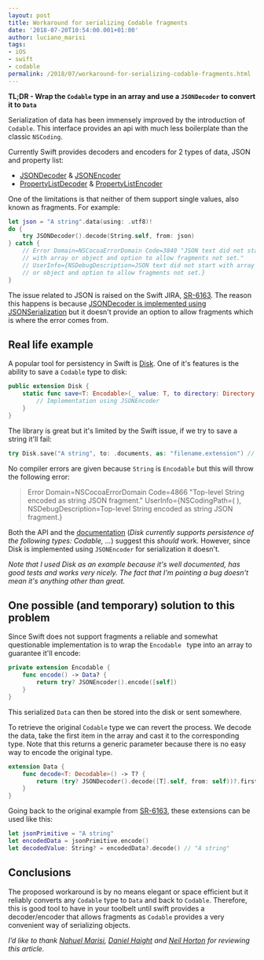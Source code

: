```yaml
---
layout: post
title: Workaround for serializing Codable fragments
date: '2018-07-20T10:54:00.001+01:00'
author: luciano_marisi
tags:
- iOS
- swift
- codable
permalink: /2018/07/workaround-for-serializing-codable-fragments.html
---
```


**TL;DR - Wrap the `Codable` type in an array and use a `JSONDecoder` to convert it to `Data`**

Serialization of data has been immensely improved by the introduction of `Codable`. This interface provides an api with much less boilerplate than the classic `NSCoding`.

Currently Swift provides decoders and encoders for 2 types of data, JSON and property list:

- [JSONDecoder](https://developer.apple.com/documentation/foundation/jsondecoder) & [JSONEncoder](https://developer.apple.com/documentation/foundation/jsonencoder) 
- [PropertyListDecoder](https://developer.apple.com/documentation/foundation/propertylistdecoder) & [PropertyListEncoder](https://developer.apple.com/documentation/foundation/propertylistencoder)

One of the limitations is that neither of them support single values, also known as fragments. For example:

```swift
let json = "A string".data(using: .utf8)!
do {
	try JSONDecoder().decode(String.self, from: json)
} catch {
	// Error Domain=NSCocoaErrorDomain Code=3840 "JSON text did not start
	// with array or object and option to allow fragments not set."
	// UserInfo={NSDebugDescription=JSON text did not start with array
	// or object and option to allow fragments not set.}
}
```

The issue related to JSON is raised on the Swift JIRA, [SR-6163](https://bugs.swift.org/browse/SR-6163). The reason this happens is because [JSONDecoder is implemented using JSONSerialization](https://github.com/apple/swift/blob/master/stdlib/public/SDK/Foundation/JSONEncoder.swift#L232) but it doesn't provide an option to allow fragments which is where the error comes from.

## Real life example

A popular tool for persistency in Swift is [Disk](https://github.com/saoudrizwan/Disk). One of it's features is the ability to save a `Codable` type to disk:

```swift
public extension Disk {
	static func save<T: Encodable>(_ value: T, to directory: Directory, as path: String) throws {
		// Implementation using JSONEncoder
	}
}
```

The library is great but it's limited by the Swift issue, if we try to save a string it'll fail:

```swift
try Disk.save("A string", to: .documents, as: "filename.extension") // fails
```

No compiler errors are given because `String` is `Encodable` but this will throw the following error:

> Error Domain=NSCocoaErrorDomain Code=4866 "Top-level String encoded as string JSON fragment." UserInfo={NSCodingPath=(
), NSDebugDescription=Top-level String encoded as string JSON fragment.}

Both the API and the [documentation](https://github.com/saoudrizwan/Disk#usage) (_Disk currently supports persistence of the following types: Codable, ..._) suggest this _should_ work. However, since Disk is implemented using `JSONEncoder` for serialization it doesn't.

_Note that I used Disk as an example because it's well documented, has good tests and works very nicely. The fact that I'm pointing a bug doesn't mean it's anything other than great._

## One possible (and temporary) solution to this problem

Since Swift does not support fragments a reliable and somewhat questionable implementation is to wrap the `Encodable ` type into an array to guarantee it'll encode:

```swift
private extension Encodable {
	func encode() -> Data? {
		return try? JSONEncoder().encode([self])
	}
}
```

This serialized `Data` can then be stored into the disk or sent somewhere.

To retrieve the original `Codable` type we can revert the process. We decode the data, take the first item in the array and cast it to the corresponding type. Note that this returns a generic parameter because there is no easy way to encode the original type.

```swift
extension Data {
	func decode<T: Decodable>() -> T? {
		return (try? JSONDecoder().decode([T].self, from: self))?.first
	}
}
```

Going back to the original example from [SR-6163](https://bugs.swift.org/browse/SR-6163), these extensions can be used like this:

```swift
let jsonPrimitive = "A string"
let encodedData = jsonPrimitive.encode()
let decodedValue: String? = encodedData?.decode() // "A string"
```

## Conclusions

The proposed workaround is by no means elegant or space efficient but it reliably converts any `Codable` type to `Data` and back to `Codable`. Therefore, this is good tool to have in your toolbelt until swift provides a decoder/encoder that allows fragments as `Codable` provides a very convenient way of serializing objects.

*I’d like to thank [Nahuel Marisi](http://twitter.com/nmarisi), [Daniel Haight](https://twitter.com/Daniel1of1) and [Neil Horton](http://twitter.com/neil3079) for reviewing this article.*